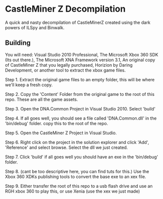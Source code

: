 # CastleMiner Z Decompilation
A quick and nasty decompilation of CastleMinerZ created using the dark powers of ILSpy and Binwalk.


## Building
You will need:
Visual Studio 2010 Professional,
The Microsoft Xbox 360 SDK (Its out there.),
The Microsoft XNA Framework version 3.1,
An original copy of CastleMiner Z that you legally purchased,
Horizion by Daring Development, or another tool to extract the xbox game files.

Step 1. Extract the original game files to an empty folder, this will be where we'll keep a fresh copy.

Step 2. Copy the 'Content' Folder from the original game to the root of this repo. These are all the game assets.

Step 3. Open the DNA.Common Project in Visual Studio 2010. Select 'build'

Step 4. If all goes well, you should see a file called 'DNA.Common.dll' in the 'bin/debug' folder. copy this to the root of the repo.

Step 5. Open the CastleMiner Z Project in Visual Studio.

Step 6. Right click on the project in the solution explorer and click 'Add', 'Reference' and select browse. Select the dll we just created.

Step 7. Click 'build' if all goes well you should have an exe in the 'bin/debug' folder.

Step 8. (cant be too descriptive here, you can find tuts for this.) Use the Xbox 360 XDKs publishing tools to convert the base exe to an xex file.

Step 9. Either transfer the root of this repo to a usb flash drive and use an RGH xbox 360 to play this, or use Xenia (use the xex we just made)
